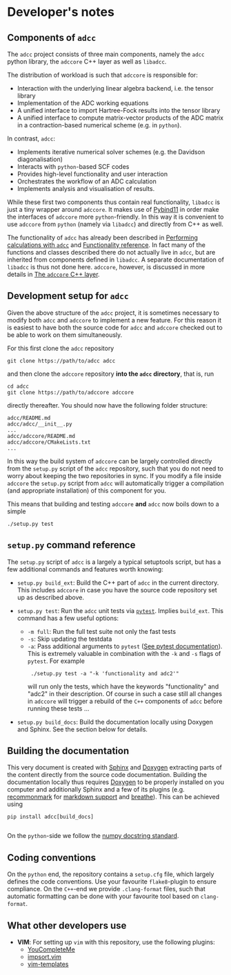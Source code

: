 # Developer's notes

## Components of `adcc`
The `adcc` project consists of three main components,
namely the `adcc` python library,
the `adccore` C++ layer as well as `libadcc`.

The distribution of workload is such that `adccore` is responsible for:

- Interaction with the underlying linear algebra backend, i.e. the tensor library
- Implementation of the ADC working equations
- A unified interface to import Hartree-Fock results into the tensor library
- A unified interface to compute matrix-vector products
  of the ADC matrix in a contraction-based numerical scheme (e.g. in `python`).

In contrast, `adcc`:

- Implements iterative numerical solver schemes (e.g. the Davidson diagonalisation)
- Interacts with `python`-based SCF codes
- Provides high-level functionality and user interaction
- Orchestrates the workflow of an ADC calculation
- Implements analysis and visualisation of results.

While these first two components thus contain real functionality,
`libadcc` is just a tiny wrapper around `adccore`.
It makes use of [Pybind11](https://pybind11.readthedocs.io/)
in order make the interfaces of `adccore` more `python`-friendly.
In this way it is convenient to use `adccore` from `python` (namely via `libadcc`)
and directly from C++ as well.

The functionality of `adcc` has already been described
in [Performing calculations with `adcc`](calculations.md)
and [Functionality reference](reference.md).
In fact many of the functions and classes described there do not actually
live in `adcc`, but are inherited from components defined in `libadcc`.
A separate documentation of `libadcc` is thus not done here.
`adccore`, however, is discussed in more details in
[The `adccore` C++ layer](adccore.md).

## Development setup for `adcc`
Given the above structure of the `adcc` project,
it is sometimes necessary to modify both `adcc` and `adccore`
to implement a new feature.
For this reason it is easiest to have both the source
code for `adcc` and `adccore` checked out to be able to
work on them simultaneously.

For this first clone the `adcc` repository
```
git clone https://path/to/adcc adcc
```
and then clone the `adccore` repository **into the `adcc` directory**,
that is, run
```
cd adcc
git clone https://path/to/adccore adccore
```
directly thereafter.
You should now have the following folder structure:
```
adcc/README.md
adcc/adcc/__init__.py
...
adcc/adccore/README.md
adcc/adccore/CMakeLists.txt
...
```
In this way the build system of `adccore` can be largely
controlled directly from the `setup.py` script of the `adcc`
repository, such that you do not need to worry about
keeping the two repositories in sync.
If you modify a file inside `adccore` the `setup.py` script from `adcc`
will automatically trigger a compilation (and appropriate installation)
of this component for you.

This means that building and testing `adccore` **and** `adcc`
now boils down to a simple
```
./setup.py test
```

## `setup.py` command reference
The `setup.py` script of `adcc` is a largely a typical setuptools script,
but has a few additional commands and features worth knowing:

- `setup.py build_ext`: Build the C++ part of `adcc` in the current directory.
  This includes `adccore` in case you have the source code repository set up as
  described above.
- `setup.py test`: Run the `adcc` unit tests via [`pytest`](https://docs.pytest.org).
  Implies `build_ext`.
  This command has a few useful options:
    - `-m full`: Run the full test suite not only the fast tests
    - `-s`: Skip updating the testdata
    - `-a`: Pass additional arguments to `pytest` ([See pytest documentation](https://docs.pytest.org/en/latest/usage.html)).
      This is extremely valuable in combination with the `-k` and `-s` flags of `pytest`.
      For example
      ```
       ./setup.py test -a "-k 'functionality and adc2'"
      ```
      will run only the tests, which have the keywords "functionality" and
      "adc2" in their description. Of course in such a case still all changes in `adccore`
      will trigger a rebuild of the `C++` components of `adcc` before running these tests ...

- `setup.py build_docs`: Build the documentation locally using
  Doxygen and Sphinx. See the section below for details.

## Building the documentation
This very document is created with [Sphinx](http://sphinx-doc.org) and
[Doxygen](http://doxygen.nl/) extracting parts of the content
directly from the source code documentation.
Building the documentation locally thus requires [Doxygen](http://doxygen.nl/)
to be properly installed on you computer and additionally
Sphinx and a few of its plugins
(e.g. [recommonmark](https://github.com/rtfd/recommonmark)
for [markdown support](https://www.sphinx-doc.org/en/master/usage/markdown.html)
and [breathe](https://github.com/michaeljones/breathe)).
This can be achieved using
```
pip install adcc[build_docs]
```

``` important:: This does not work yet.

```
On the `python`-side we follow the [numpy docstring standard][npdoc].

## Coding conventions
On the `python` end, the repository contains a `setup.cfg` file,
which largely defines the code conventions. Use your favourite `flake8`-plugin
to ensure compliance. On the `C++`-end we provide `.clang-format` files,
such that automatic formatting can be done with
your favourite tool based on `clang-format`.

## What other developers use
- **VIM**: For setting up `vim` with this repository, use the following plugins:
	* [YouCompleteMe](https://github.com/Valloric/YouCompleteMe)
	* [impsort.vim](https://github.com/tweekmonster/impsort.vim)
	* [vim-templates](https://github.com/tibabit/vim-templates)

[npdoc]: https://numpydoc.readthedocs.io/en/latest/format.html#docstring-standard

